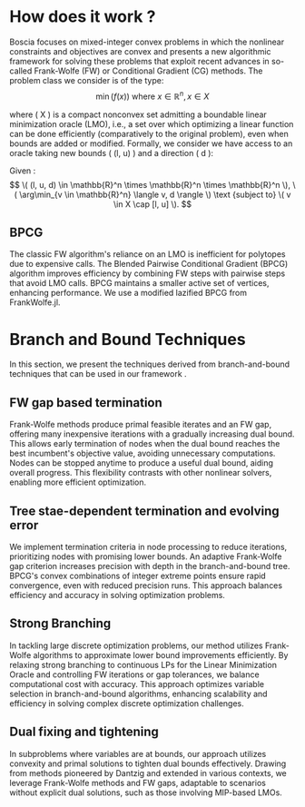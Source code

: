 # How does it work  ?

Boscia focuses on mixed-integer convex problems in which the nonlinear constraints and objectives are convex and presents a new algorithmic framework for solving these problems that exploit recent advances in so-called Frank-Wolfe (FW) or Conditional Gradient (CG) methods. The problem class we consider is of the type: 
$$
\min ( f(x) ) \text{ where } x \in \mathbb{R}^n, \, x \in X
$$

where \( X \) is a compact nonconvex set admitting a boundable linear minimization oracle (LMO), i.e., a set over which optimizing a linear function can be done efficiently (comparatively to the original problem), even when bounds are added or modified. Formally, we consider we have access to an oracle taking new bounds \( (l, u) \) and a direction \( d \):

Given : 
$$
\( (l, u, d) \in \mathbb{R}^n \times \mathbb{R}^n \times \mathbb{R}^n \),  \( \arg\min_{v \in \mathbb{R}^n} \langle v, d \rangle \) 
 \text {subject to}    \( v \in X \cap [l, u] \).
$$


## BPCG 


The classic FW algorithm's reliance on an LMO is inefficient for polytopes due to expensive calls. The Blended Pairwise Conditional Gradient (BPCG) algorithm improves efficiency by combining FW steps with pairwise steps that avoid LMO calls. BPCG maintains a smaller active set of vertices, enhancing performance. We use a modified lazified BPCG from FrankWolfe.jl.

# Branch and Bound Techniques 

In this section, we present the techniques derived from branch-and-bound techniques that can be used in our
framework .

## FW gap based termination 

Frank-Wolfe methods produce primal feasible iterates and an FW gap, offering many inexpensive iterations with a gradually increasing dual bound. This allows early termination of nodes when the dual bound reaches the best incumbent's objective value, avoiding unnecessary computations. Nodes can be stopped anytime to produce a useful dual bound, aiding overall progress. This flexibility contrasts with other nonlinear solvers, enabling more efficient optimization.

## Tree stae-dependent termination and evolving error 

We implement termination criteria in node processing to reduce iterations, prioritizing nodes with promising lower bounds. An adaptive Frank-Wolfe gap criterion increases precision with depth in the branch-and-bound tree. BPCG's convex combinations of integer extreme points ensure rapid convergence, even with reduced precision runs. This approach balances efficiency and accuracy in solving optimization problems.

## Strong Branching 

In tackling large discrete optimization problems, our method utilizes Frank-Wolfe algorithms to approximate lower bound improvements efficiently. By relaxing strong branching to continuous LPs for the Linear Minimization Oracle and controlling FW iterations or gap tolerances, we balance computational cost with accuracy. This approach optimizes variable selection in branch-and-bound algorithms, enhancing scalability and efficiency in solving complex discrete optimization challenges.

## Dual fixing and tightening 

In subproblems where variables are at bounds, our approach utilizes convexity and primal solutions to tighten dual bounds effectively. Drawing from methods pioneered by Dantzig and extended in various contexts, we leverage Frank-Wolfe methods and FW gaps, adaptable to scenarios without explicit dual solutions, such as those involving MIP-based LMOs.







